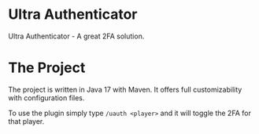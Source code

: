 # Ultra Authenticator
Ultra Authenticator - A great 2FA solution.

# The Project
The project is written in Java 17 with Maven.
It offers full customizability with configuration files.

To use the plugin simply type `/uauth <player>` and it will toggle the 2FA for that player.
